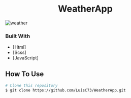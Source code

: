 
<h1 align="center">WeatherApp</h1>

![weather](https://user-images.githubusercontent.com/80079884/178126928-1c3d46b4-5c6b-42c8-a5f9-13894fa14774.jpg)

### Built With

<!-- This section should list any major frameworks that you built your project using. Here are a few examples.-->

- [Html]
- [Scss]
- [JavaScript]


## How To Use

```bash
# Clone this repository
$ git clone https://github.com/LuisC73/WeatherApp.git

```


